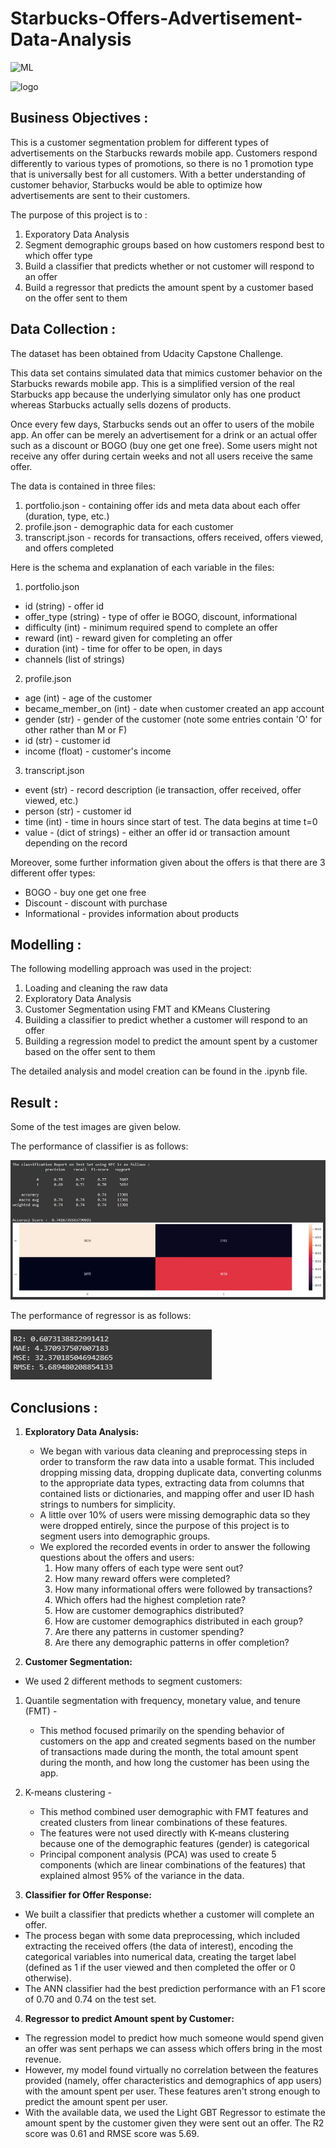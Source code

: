 # Starbucks-Offers-Advertisement-Data-Analysis

![ML](https://img.shields.io/badge/ML-Regression_Classification_Segmentation-blue.svg) 

![logo](Snips/Logo.png)

## Business Objectives :

This is a customer segmentation problem for different types of advertisements on the Starbucks rewards mobile app. Customers respond differently to various types of promotions, so there is no 1 promotion type that is universally best for all customers. With a better understanding of customer behavior, Starbucks would be able to optimize how advertisements are sent to their customers.

The purpose of this project is to : 
1. Exporatory Data Analysis
2. Segment demographic groups based on how customers respond best to which offer type
3. Build a classifier that predicts whether or not customer will respond to an offer
4. Build a regressor that predicts the amount spent by a customer based on the offer sent to them

## Data Collection :

The dataset has been obtained from Udacity Capstone Challenge.

This data set contains simulated data that mimics customer behavior on the Starbucks rewards mobile app. This is a simplified version of the real Starbucks app because the underlying simulator only has one product whereas Starbucks actually sells dozens of products.

Once every few days, Starbucks sends out an offer to users of the mobile app. An offer can be merely an advertisement for a drink or an actual offer such as a discount or BOGO (buy one get one free). Some users might not receive any offer during certain weeks and not all users receive the same offer.

The data is contained in three files:

1.   portfolio.json - containing offer ids and meta data about each offer (duration, type, etc.)
2.   profile.json - demographic data for each customer 
3.   transcript.json - records for transactions, offers received, offers viewed, and offers completed

Here is the schema and explanation of each variable in the files:
1. portfolio.json
* id (string) - offer id
* offer_type (string) - type of offer ie BOGO, discount, informational
* difficulty (int) - minimum required spend to complete an offer
* reward (int) - reward given for completing an offer
* duration (int) - time for offer to be open, in days
* channels (list of strings)

2. profile.json

* age (int) - age of the customer
* became_member_on (int) - date when customer created an app account
* gender (str) - gender of the customer (note some entries contain 'O' for other rather than M or F)
* id (str) - customer id
* income (float) - customer's income

3. transcript.json

* event (str) - record description (ie transaction, offer received, offer viewed, etc.)
* person (str) - customer id
* time (int) - time in hours since start of test. The data begins at time t=0
* value - (dict of strings) - either an offer id or transaction amount depending on the record

Moreover, some further information given about the offers is that there are 3 different offer types:

* BOGO - buy one get one free
* Discount - discount with purchase
* Informational - provides information about products

## Modelling :

The following modelling approach was used in the project:

1. Loading and cleaning the raw data
2. Exploratory Data Analysis
3. Customer Segmentation using FMT and KMeans Clustering
4. Building a classifier to predict whether a customer will respond to an offer
5. Building a regression model to predict the amount spent by a customer based on the offer sent to them

The detailed analysis and model creation can be found in the .ipynb file. 

## Result :

Some of the test images are given below.

The performance of classifier is as follows:

![test](Snips/R_3.JPG)

The performance of regressor is as follows:

![test](Snips/R_4.JPG)


## Conclusions :

1. **Exploratory Data Analysis:**
    - We began with various data cleaning and preprocessing steps in order to transform the raw data into a usable format. This included dropping missing data, dropping duplicate data, converting colunms to the appropriate data types, extracting data from columns that contained lists or dictionaries, and mapping offer and user ID hash strings to numbers for simplicity. 
    - A little over 10% of users were missing demographic data so they were dropped entirely, since the purpose of this project is to segment users into demographic groups.
    - We explored the recorded events in order to answer the following questions about the offers and users:
      1. How many offers of each type were sent out?
      2. How many reward offers were completed?
      3. How many informational offers were followed by transactions?
      4. Which offers had the highest completion rate?
      5. How are customer demographics distributed?
      6. How are customer demographics distributed in each group?
      7. Are there any patterns in customer spending?
      8. Are there any demographic patterns in offer completion?

2. **Customer Segmentation:**
  - We used 2 different methods to segment customers:
  1.  Quantile segmentation with frequency, monetary value, and tenure (FMT) -
      - This method focused primarily on the spending behavior of customers on the app and created segments based on the number of transactions made during the month, the total amount spent during the month, and how long the customer has been using the app.
  2. K-means clustering - 
      - This method combined user demographic with FMT features and created clusters from linear combinations of these features.
      - The features were not used directly with K-means clustering because one of the demographic features (gender) is categorical
      - Principal component analysis (PCA) was used to create 5 components (which are linear combinations of the features) that explained almost 95% of the variance in the data.

3. **Classifier for Offer Response:**
  - We built a classifier that predicts whether a customer will complete an offer. 
  - The process began with some data preprocessing, which included extracting the received offers (the data of interest), encoding the categorical variables into numerical data, creating the target label (defined as 1 if the user viewed and then completed the offer or 0 otherwise).
  - The ANN classifier had the best prediction performance with an F1 score of 0.70 and 0.74 on the test set.


4. **Regressor to predict Amount spent by Customer:**
  - The regression model to predict how much someone would spend given an offer was sent perhaps we can assess which offers bring in the most revenue. 
  - However, my model found virtually no correlation between the features provided (namely, offer characteristics and demographics of app users) with the amount spent per user. These features aren't strong enough to predict the amount spent per user. 
  - With the available data, we used the Light GBT Regressor to estimate the amount spent by the customer given they were sent out an offer. The R2 score was 0.61 and RMSE score was 5.69.
